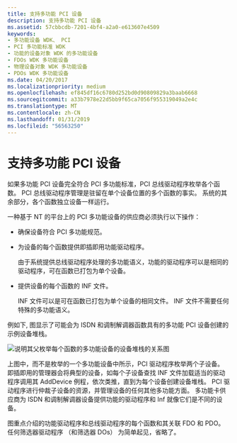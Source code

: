 ```yaml
---
title: 支持多功能 PCI 设备
description: 支持多功能 PCI 设备
ms.assetid: 57cbbcdb-7201-4bf4-a2a0-e613607e4509
keywords:
- 多功能设备 WDK、 PCI
- PCI 多功能标准 WDK
- 功能的设备对象 WDK 的多功能设备
- FDOs WDK 多功能设备
- 物理设备对象 WDK 多功能设备
- PDOs WDK 多功能设备
ms.date: 04/20/2017
ms.localizationpriority: medium
ms.openlocfilehash: ef845df16c6780d252bd0d90809829a3baab6668
ms.sourcegitcommit: a33b7978e22d5bb9f65ca7056f955319049a2e4c
ms.translationtype: MT
ms.contentlocale: zh-CN
ms.lasthandoff: 01/31/2019
ms.locfileid: "56563250"
---
```

# <a name="supporting-multifunction-pci-devices"></a>支持多功能 PCI 设备





如果多功能 PCI 设备完全符合 PCI 多功能标准，PCI 总线驱动程序枚举各个函数。 PCI 总线驱动程序管理是驻留在单个设备位置的多个函数的事实。 系统的其余部分，各个函数独立设备一样运行。

一种基于 NT 的平台上的 PCI 多功能设备的供应商必须执行以下操作：

-   确保设备符合 PCI 多功能规范。

-   为设备的每个函数提供即插即用功能驱动程序。

    由于系统提供总线驱动程序处理的多功能语义，功能的驱动程序可以是相同的驱动程序，可在函数已打包为单个设备。

-   提供设备的每个函数的 INF 文件。

    INF 文件可以是可在函数已打包为单个设备的相同文件。 INF 文件不需要任何特殊的多功能语义。

例如下, 图显示了可能会为 ISDN 和调制解调器函数具有的多功能 PCI 设备创建的示例设备堆栈。

![说明其父枚举每个函数的多功能设备的设备堆栈的关系图](images/mf-indep.png)

上图中，而不是枚举的一个多功能设备中所示，PCI 驱动程序枚举两个子设备。 即插即用的管理器会将典型的设备，如每个子设备查找 INF 文件加载适当的驱动程序调用其 AddDevice 例程，依次类推，直到为每个设备创建设备堆栈。 PCI 驱动程序进行仲裁子设备的资源，并管理设备的任何其他多功能方面。 多功能卡供应商为 ISDN 和调制解调器设备提供功能的驱动程序和 Inf 就像它们是不同的设备。

图重点介绍的功能驱动程序和总线驱动程序的每个函数和其关联 FDO 和 PDO。 任何筛选器驱动程序 （和筛选器 DOs） 为简单起见，省略了。

 

 




